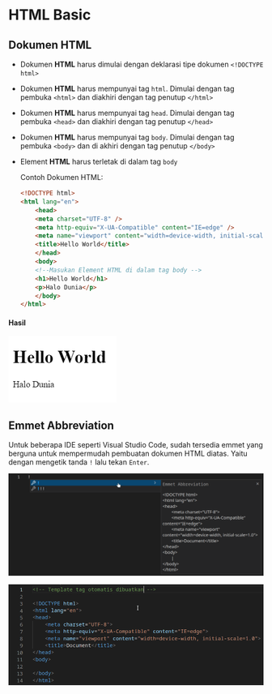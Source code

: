 # HTML Basic

## Dokumen HTML

* Dokumen **HTML** harus dimulai dengan deklarasi tipe dokumen `<!DOCTYPE html>`
* Dokumen **HTML** harus mempunyai tag `html`. Dimulai dengan tag pembuka `<html>` dan diakhiri dengan tag penutup  `</html>`
* Dokumen **HTML** harus mempunyai tag `head`. Dimulai dengan tag pembuka `<head>` dan diakhiri dengan tag penutup `</head>`
* Dokumen **HTML** harus mempunyai tag `body`. Dimulai dengan tag pembuka  `<body>` dan di akhiri dengan tag penutup `</body>`
* Element **HTML** harus terletak di dalam tag `body`

    Contoh Dokumen HTML:

    ```html
    <!DOCTYPE html>
    <html lang="en">
        <head>
        <meta charset="UTF-8" />
        <meta http-equiv="X-UA-Compatible" content="IE=edge" />
        <meta name="viewport" content="width=device-width, initial-scale=1.0" />
        <title>Hello World</title>
        </head>
        <body>
        <!--Masukan Element HTML di dalam tag body -->
        <h1>Hello World</h1>
        <p>Halo Dunia</p>
        </body>
    </html>
    ```

#### Hasil

![hasil](img/hello_.png)

## Emmet Abbreviation

Untuk beberapa IDE seperti Visual Studio Code, sudah tersedia emmet yang berguna untuk mempermudah pembuatan dokumen HTML diatas. Yaitu dengan mengetik tanda `!` lalu tekan `Enter`.

![preview](./img/emmet.png)

![emmetoutput](./img/output-emmet.png)